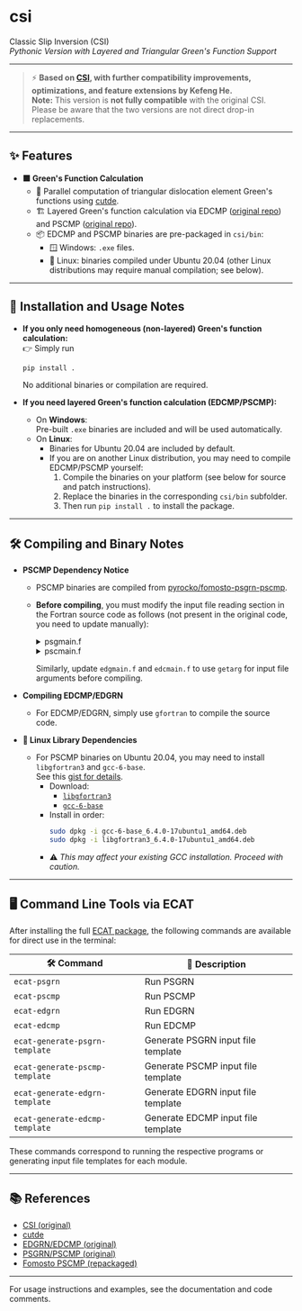 # csi

Classic Slip Inversion (CSI)  
_Pythonic Version with Layered and Triangular Green's Function Support_

---

> ⚡️ **Based on [CSI](https://github.com/jolivetr/csi), with further compatibility improvements, optimizations, and feature extensions by Kefeng He.**  
> **Note:** This version is **not fully compatible** with the original CSI. Please be aware that the two versions are not direct drop-in replacements.

---

## ✨ Features

- **🟩 Green's Function Calculation**
  - 🚀 Parallel computation of triangular dislocation element Green's functions using [cutde](https://github.com/cutde-org/cutde).
  - 🏗️ Layered Green's function calculation via EDCMP ([original repo](https://github.com/RongjiangWang/EDGRN_EDCMP_2.0)) and PSCMP ([original repo](https://github.com/RongjiangWang/PSGRN-PSCMP_2020)).
  - 📦 EDCMP and PSCMP binaries are pre-packaged in `csi/bin`:
    - 🪟 Windows: `.exe` files.
    - 🐧 Linux: binaries compiled under Ubuntu 20.04 (other Linux distributions may require manual compilation; see below).

---

## 🚦 Installation and Usage Notes

- **If you only need homogeneous (non-layered) Green's function calculation:**  
  👉 Simply run  
  ```bash
  pip install .
  ```
  No additional binaries or compilation are required.

- **If you need layered Green's function calculation (EDCMP/PSCMP):**
  - On **Windows**:  
    Pre-built `.exe` binaries are included and will be used automatically.
  - On **Linux**:  
    - Binaries for Ubuntu 20.04 are included by default.
    - If you are on another Linux distribution, you may need to compile EDCMP/PSCMP yourself:
      1. Compile the binaries on your platform (see below for source and patch instructions).
      2. Replace the binaries in the corresponding `csi/bin` subfolder.
      3. Then run `pip install .` to install the package.

---

## 🛠️ Compiling and Binary Notes

- **PSCMP Dependency Notice**
  - PSCMP binaries are compiled from [pyrocko/fomosto-psgrn-pscmp](https://github.com/pyrocko/fomosto-psgrn-pscmp).
  - **Before compiling**, you must modify the input file reading section in the Fortran source code as follows (not present in the original code, you need to update manually):

    <details>
    <summary>psgmain.f</summary>

    ```fortran
    write(*,'(a,$)') ' Please type the file name of input data: '
    c      read(*,'(a)')inputfile
    call getarg(1, inputfile)
    write(*,*) inputfile
    runtime=time()
    open(10, file=inputfile, status='old')
    ```

    </details>

    <details>
    <summary>pscmain.f</summary>

    ```fortran
    write(*,'(a,$)') ' Please type the file name of input data: '
    call getarg(1, infile)
    write(*,*) infile
    open(10, file=infile, status='old')
    ```

    </details>

    Similarly, update `edgmain.f` and `edcmain.f` to use `getarg` for input file arguments before compiling.

- **Compiling EDCMP/EDGRN**
  - For EDCMP/EDGRN, simply use `gfortran` to compile the source code.

- **🐧 Linux Library Dependencies**
  - For PSCMP binaries on Ubuntu 20.04, you may need to install `libgfortran3` and `gcc-6-base`.  
    See this [gist for details](https://gist.github.com/sakethramanujam/faf5b677b6505437dbdd82170ac55322#installing-libgfortran3-on-ubuntu-2004).
    - Download:
      - [`libgfortran3`](http://archive.ubuntu.com/ubuntu/pool/universe/g/gcc-6/libgfortran3_6.4.0-17ubuntu1_amd64.deb)
      - [`gcc-6-base`](http://archive.ubuntu.com/ubuntu/pool/universe/g/gcc-6/gcc-6-base_6.4.0-17ubuntu1_amd64.deb)
    - Install in order:
      ```bash
      sudo dpkg -i gcc-6-base_6.4.0-17ubuntu1_amd64.deb
      sudo dpkg -i libgfortran3_6.4.0-17ubuntu1_amd64.deb
      ```
    - ⚠️ _This may affect your existing GCC installation. Proceed with caution._

---

## 🖥️ Command Line Tools via ECAT

After installing the full [ECAT package](https://github.com/kefuhe/ECAT), the following commands are available for direct use in the terminal:

| 🛠️ Command                        | 📄 Description                        |
|------------------------------------|---------------------------------------|
| `ecat-psgrn`                       | Run PSGRN                             |
| `ecat-pscmp`                       | Run PSCMP                             |
| `ecat-edgrn`                       | Run EDGRN                             |
| `ecat-edcmp`                       | Run EDCMP                             |
| `ecat-generate-psgrn-template`     | Generate PSGRN input file template    |
| `ecat-generate-pscmp-template`     | Generate PSCMP input file template    |
| `ecat-generate-edgrn-template`     | Generate EDGRN input file template    |
| `ecat-generate-edcmp-template`     | Generate EDCMP input file template    |

These commands correspond to running the respective programs or generating input file templates for each module.

---

## 📚 References

- [CSI (original)](https://github.com/jolivetr/csi)
- [cutde](https://github.com/cutde-org/cutde)
- [EDGRN/EDCMP (original)](https://github.com/RongjiangWang/EDGRN_EDCMP_2.0)
- [PSGRN/PSCMP (original)](https://github.com/RongjiangWang/PSGRN-PSCMP_2020)
- [Fomosto PSCMP (repackaged)](https://github.com/pyrocko/fomosto-psgrn-pscmp)

---

For usage instructions and examples, see the documentation and code comments.
